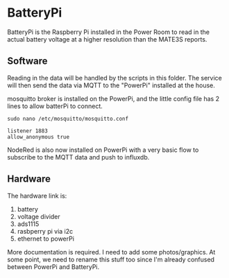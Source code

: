 # BatteryPi
BatteryPi is the Raspberry Pi installed in the Power Room to read in the actual battery voltage at a higher resolution than the MATE3S reports.

## Software
Reading in the data will be handled by the scripts in this folder. The service will then send the data via MQTT to the "PowerPi" installed at the house.

mosquitto broker is installed on the PowerPi, and the little config file has 2 lines to allow batterPi to connect.

```
sudo nano /etc/mosquitto/mosquitto.conf
```

```
listener 1883
allow_anonymous true
```

NodeRed is also now installed on PowerPi with a very basic flow to subscribe to the MQTT data and push to influxdb.

## Hardware
The hardware link is:
1. battery
2. voltage divider
3. ads1115
4. rasbperry pi via i2c
5. ethernet to powerPi

More documentation is required. I need to add some photos/graphics. At some point, we need to rename this stuff too since I'm already confused between PowerPi and BatteryPi.
